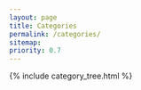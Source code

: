 ```yaml
---
layout: page
title: Categories
permalink: /categories/
sitemap:
priority: 0.7
---
```

{% include category_tree.html %}